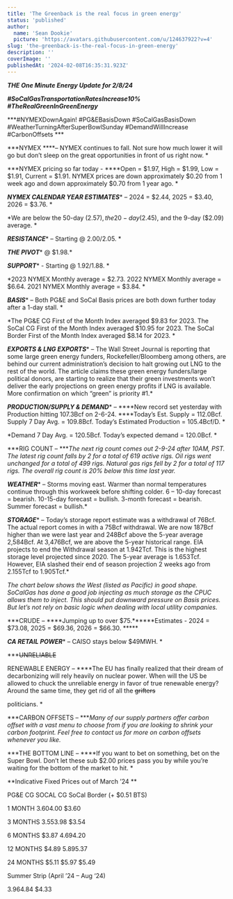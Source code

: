 ```yaml
---
title: 'The Greenback is the real focus in green energy'
status: 'published'
author:
  name: 'Sean Dookie'
  picture: 'https://avatars.githubusercontent.com/u/124637922?v=4'
slug: 'the-greenback-is-the-real-focus-in-green-energy'
description: ''
coverImage: ''
publishedAt: '2024-02-08T16:35:31.923Z'
---
```


***THE One Minute Energy Update for 2/8/24***

***\#SoCalGasTransportationRatesIncrease10% #TheRealGreenInGreenEnergy***

***\#NYMEXDownAgain! #PG&EBasisDown #SoCalGasBasisDown #WeatherTurningAfterSuperBowlSunday #DemandWillIncrease #CarbonOffsets ***

***NYMEX ****– NYMEX continues to fall. Not sure how much lower it will go but don’t sleep on the great opportunities in front of us right now. *

***NYMEX pricing so far today - ****Open = $1.97, High = $1.99, Low = $1.91, Current = $1.91. NYMEX prices are down approximately $0.20 from 1 week ago and down approximately $0.70 from 1 year ago. *

***NYMEX CALENDAR YEAR ESTIMATES**** – 2024 = $2.44, 2025 = $3.40, 2026 = $3.76. *

*We are below the 50-day ($2.57), the 20-day ($2.45), and the 9-day ($2.09) average. *

***RESISTANCE**** – Starting @ $2.00/$2.05. *

***THE PIVOT**** @ $1.98.*

***SUPPORT**** - Starting @ $1.92/$1.88. *

*2023 NYMEX Monthly average = $2.73. 2022 NYMEX Monthly average = $6.64. 2021 NYMEX Monthly average = $3.84. *

***BASIS**** – Both PG&E and SoCal Basis prices are both down further today after a 1-day stall. *

*The PG&E CG First of the Month Index averaged $9.83 for 2023. The SoCal CG First of the Month Index averaged $10.95 for 2023. The SoCal Border First of the Month Index averaged $8.14 for 2023. *

***EXPORTS & LNG EXPORTS**** – The Wall Street Journal is reporting that some large green energy funders, Rockefeller/Bloomberg among others, are behind our current administration’s decision to halt growing out LNG to the rest of the world. The article claims these green energy funders/large political donors, are starting to realize that their green investments won’t deliver the early projections on green energy profits if LNG is available. More confirmation on which “green” is priority #1.*

***PRODUCTION/SUPPLY & DEMAND**** – ****New record set yesterday with Production hitting 107.3Bcf on 2-6-24. ****Today’s Est. Supply = 112.0Bcf. Supply 7 Day Avg. = 109.8Bcf. Today’s Estimated Production = 105.4Bcf/D. *

*Demand 7 Day Avg. = 120.5Bcf. Today’s expected demand = 120.0Bcf. *

***RIG COUNT – ****The next rig count comes out 2-9-24 after 10AM, PST. The latest rig count falls by 2 for a total of 619 active rigs. Oil rigs went unchanged for a total of 499 rigs. Natural gas rigs fell by 2 for a total of 117 rigs. The overall rig count is 20% below this time last year.*

***WEATHER**** – Storms moving east. Warmer than normal temperatures continue through this workweek before shifting colder. 6 – 10-day forecast = bearish. 10-15-day forecast = bullish. 3-month forecast = bearish. Summer forecast = bullish.*

***STORAGE**** – Today’s storage report estimate was a withdrawal of 76Bcf. The actual report comes in with a 75Bcf withdrawal. We are now 187Bcf higher than we were last year and 248Bcf above the 5-year average 2,584Bcf. At 3,476Bcf, we are above the 5-year historical range. EIA projects to end the Withdrawal season at 1.942Tcf. This is the highest storage level projected since 2020. The 5-year average is 1.653Tcf. However, EIA slashed their end of season projection 2 weeks ago from 2.155Tcf to 1.905Tcf.*

*The chart below shows the West (listed as Pacific) in good shape. SoCalGas has done a good job injecting as much storage as the CPUC allows them to inject. This should put downward pressure on Basis prices. But let’s not rely on basic logic when dealing with local utility companies.*

***CRUDE – ****Jumping up to over $75.******Estimates - 2024 = $73.08, 2025 = $69.36, 2026 = $66.30. *****

***CA RETAIL POWER**** – CAISO stays below $49MWH. *

***<s>UNRELIABLE</s>

 RENEWABLE ENERGY – ****The EU has finally realized that their dream of decarbonizing will rely heavily on nuclear power. When will the US be allowed to chuck the unreliable energy in favor of true renewable energy? Around the same time, they get rid of all the <s>grifters</s>

 politicians. *

***CARBON OFFSETS – ****Many of our supply partners offer carbon offset with a vast menu to choose from if you are looking to shrink your carbon footprint. Feel free to contact us for more on carbon offsets whenever you like.*

***THE BOTTOM LINE – ****If you want to bet on something, bet on the Super Bowl. Don’t let these sub $2.00 prices pass you by while you’re waiting for the bottom of the market to hit. *

**Indicative Fixed Prices out of March ’24 **

PG&E CG SOCAL CG SoCal Border (+ $0.51 BTS)

1 MONTH $3.60 $4.00 $3.60

3 MONTHS $3.55 $3.98 $3.54

6 MONTHS $3.87 $4.69 $4.20

12 MONTHS $4.89 $5.89 $5.37

24 MONTHS $5.11 $5.97 $5.49

Summer Strip (April ’24 – Aug ‘24)

$3.96 $4.84 $4.33



